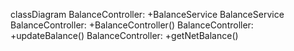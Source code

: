 classDiagram
BalanceController: +BalanceService BalanceService
BalanceController: +BalanceController()
BalanceController: +updateBalance()
BalanceController: +getNetBalance()